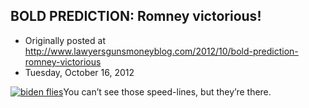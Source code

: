 ## BOLD PREDICTION: Romney victorious!

 * Originally posted at http://www.lawyersgunsmoneyblog.com/2012/10/bold-prediction-romney-victorious
 * Tuesday, October 16, 2012

[![biden flies](http://lawyersgunsmon.wpengine.com/wp-content/uploads/2012/10/biden-flies.jpg "biden flies")](http://lawyersgunsmon.wpengine.com/wp-content/uploads/2012/10/biden-flies.jpg)You can’t see those speed-lines, but they’re there.